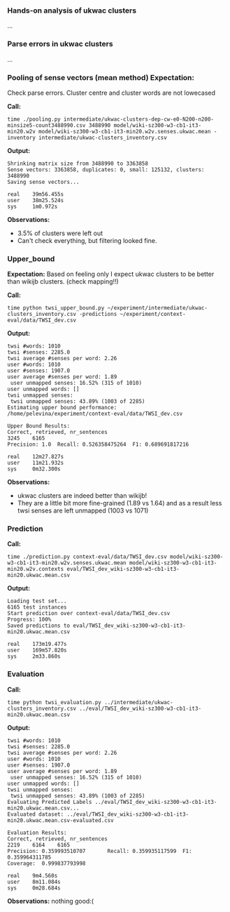 ### Hands-on analysis of ukwac clusters

...

### Parse errors in ukwac clusters

...

### Pooling of sense vectors (mean method) **Expectation:** 

Check parse errors. Cluster centre and cluster words are not lowecased

**Call:**

```
time ./pooling.py intermediate/ukwac-clusters-dep-cw-e0-N200-n200-minsize5-count3488990.csv 3488990 model/wiki-sz300-w3-cb1-it3-min20.w2v model/wiki-sz300-w3-cb1-it3-min20.w2v.senses.ukwac.mean -inventory intermediate/ukwac-clusters_inventory.csv
```

**Output:**

```
Shrinking matrix size from 3488990 to 3363858
Sense vectors: 3363858, duplicates: 0, small: 125132, clusters: 3488990
Saving sense vectors...

real    39m56.455s
user    38m25.524s
sys     1m0.972s
```

**Observations:**

* 3.5% of clusters were left out
* Can't check everything, but filtering looked fine.

### Upper_bound

**Expectation:** Based on feeling only I expect ukwac clusters to be better than wikijb clusters.
(check mapping!!)

**Call:**

```
time python twsi_upper_bound.py ~/experiment/intermediate/ukwac-clusters_inventory.csv -predictions ~/experiment/context-eval/data/TWSI_dev.csv
```

**Output:**

```
twsi #words: 1010
twsi #senses: 2285.0
twsi average #senses per word: 2.26
user #words: 1010
user #senses: 1907.0
user average #senses per word: 1.89
 user unmapped senses: 16.52% (315 of 1010)
user unmapped words: []
twsi unmapped senses:
 twsi unmapped senses: 43.89% (1003 of 2285)
Estimating upper bound performance:  /home/pelevina/experiment/context-eval/data/TWSI_dev.csv

Upper Bound Results:
Correct, retrieved, nr_sentences
3245    6165
Precision: 1.0  Recall: 0.526358475264  F1: 0.689691817216

real    12m27.827s
user    11m21.932s
sys     0m32.300s
```

**Observations:**

* ukwac clusters are indeed better than wikijb!
* They are a little bit more fine-grained (1.89 vs 1.64) and as a result less twsi senses are left unmapped (1003 vs 1071)

### Prediction

**Call:**

```
time ./prediction.py context-eval/data/TWSI_dev.csv model/wiki-sz300-w3-cb1-it3-min20.w2v.senses.ukwac.mean model/wiki-sz300-w3-cb1-it3-min20.w2v.contexts eval/TWSI_dev_wiki-sz300-w3-cb1-it3-min20.ukwac.mean.csv
```

**Output:**

```
Loading test set...
6165 test instances
Start prediction over context-eval/data/TWSI_dev.csv
Progress: 100%
Saved predictions to eval/TWSI_dev_wiki-sz300-w3-cb1-it3-min20.ukwac.mean.csv

real    173m19.477s
user    169m57.820s
sys     2m33.860s
```

### Evaluation

**Call:**

```
time python twsi_evaluation.py ../intermediate/ukwac-clusters_inventory.csv ../eval/TWSI_dev_wiki-sz300-w3-cb1-it3-min20.ukwac.mean.csv
```

**Output:**

```
twsi #words: 1010
twsi #senses: 2285.0
twsi average #senses per word: 2.26
user #words: 1010
user #senses: 1907.0
user average #senses per word: 1.89
 user unmapped senses: 16.52% (315 of 1010)
user unmapped words: []
twsi unmapped senses:
 twsi unmapped senses: 43.89% (1003 of 2285)
Evaluating Predicted Labels ../eval/TWSI_dev_wiki-sz300-w3-cb1-it3-min20.ukwac.mean.csv...
Evaluated dataset: ../eval/TWSI_dev_wiki-sz300-w3-cb1-it3-min20.ukwac.mean.csv-evaluated.csv

Evaluation Results:
Correct, retrieved, nr_sentences
2219    6164    6165
Precision: 0.359993510707       Recall: 0.359935117599  F1: 0.359964311785
Coverage:  0.999837793998

real    9m4.560s
user    8m11.084s
sys     0m28.684s
```

**Observations:**
nothing good:(